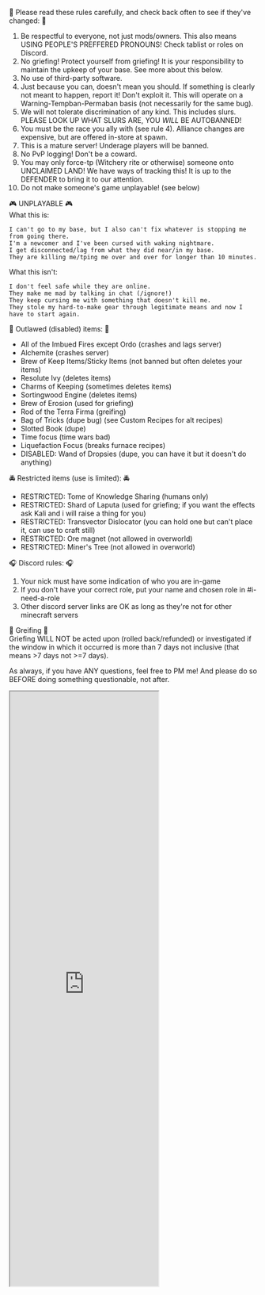 :straight_ruler: Please read these rules carefully, and check back often to see if they've changed: :straight_ruler: 
1. Be respectful to everyone, not just mods/owners. This also means USING PEOPLE'S PREFFERED PRONOUNS! Check tablist or roles on Discord.
2. No griefing! Protect yourself from griefing! It is your responsibility to maintain the upkeep of your base. See more about this below.
3. No use of third-party software.
4. Just because you can, doesn't mean you should. If something is clearly not meant to happen, report it! Don't exploit it. This will operate on a Warning-Tempban-Permaban basis (not necessarily for the same bug).
5. We will not tolerate discrimination of any kind. This includes slurs. PLEASE LOOK UP WHAT SLURS ARE, YOU *WILL* BE AUTOBANNED!
6. You must be the race you ally with (see rule 4). Alliance changes are expensive, but are offered in-store at spawn.
7. This is a mature server! Underage players will be banned.
8. No PvP logging! Don't be a coward.
9. You may only force-tp (Witchery rite or otherwise) someone onto UNCLAIMED LAND! We have ways of tracking this! It is up to the DEFENDER to bring it to our attention.
10. Do not make someone's game unplayable! (see below)

:video_game: UNPLAYABLE :video_game:   
What this is:
```
I can't go to my base, but I also can't fix whatever is stopping me from going there.
I'm a newcomer and I've been cursed with waking nightmare.
I get disconnected/lag from what they did near/in my base.
They are killing me/tping me over and over for longer than 10 minutes.
```

What this isn't:
```
I don't feel safe while they are online.
They make me mad by talking in chat (/ignore!)
They keep cursing me with something that doesn't kill me.
They stole my hard-to-make gear through legitimate means and now I have to start again.
```
:police_car: Outlawed (disabled) items: :police_car: 

- All of the Imbued Fires except Ordo (crashes and lags server)
- Alchemite (crashes server)
- Brew of Keep Items/Sticky Items (not banned but often deletes your items)
- Resolute Ivy (deletes items)
- Charms of Keeping (sometimes deletes items)
- Sortingwood Engine (deletes items)
- Brew of Erosion (used for griefing)
- Rod of the Terra Firma (greifing)
- Bag of Tricks (dupe bug) (see Custom Recipes for alt recipes)
- Slotted Book (dupe)
- Time focus (time wars bad)
- Liquefaction Focus (breaks furnace recipes)
- DISABLED: Wand of Dropsies (dupe, you can have it but it doesn't do anything)

:oncoming_police_car: Restricted items (use is limited): :oncoming_police_car: 
- RESTRICTED: Tome of Knowledge Sharing (humans only)
- RESTRICTED: Shard of Laputa (used for griefing; if you want the effects ask Kali and i will raise a thing for you)  
- RESTRICTED: Transvector Dislocator (you can hold one but can't place it, can use to craft still)
- RESTRICTED: Ore magnet (not allowed in overworld)
- RESTRICTED: Miner's Tree (not allowed in overworld)

:headphones: Discord rules: :headphones: 
1. Your nick must have some indication of who you are in-game
2. If you don't have your correct role, put your name and chosen role in #i-need-a-role 
3. Other discord server links are OK as long as they're not for other minecraft servers

:bookmark_tabs: Greifing :bookmark_tabs:  
Griefing WILL NOT be acted upon (rolled back/refunded) or investigated if the window in which it occurred is more than 7 days not inclusive (that means >7 days not >=7 days).

As always, if you have ANY questions, feel free to PM me! And please do so BEFORE doing something questionable, not after.


<iframe src="http://zoltritw.meloncu.be:1121/" height="1200">  
  
